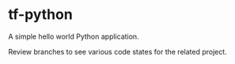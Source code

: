 # tf-python
A simple hello world Python application.

Review branches to see various code states for the related project.
